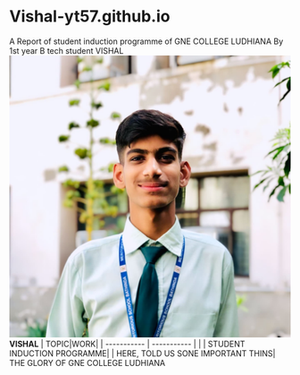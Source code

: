 # Vishal-yt57.github.io
A Report of student induction programme of GNE COLLEGE LUDHIANA By 1st year B tech student VISHAL
![My Image](IMG_20240702_141618_160.jpg)
 **VISHAL**
| TOPIC|WORK|
| ----------- | ----------- |
| | STUDENT INDUCTION PROGRAMME|
| HERE, TOLD US SONE IMPORTANT THINS| THE GLORY OF GNE COLLEGE LUDHIANA 
